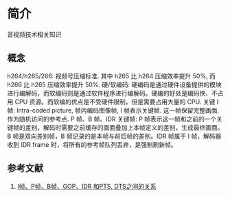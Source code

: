 # 简介
音视频技术相关知识

## 概念
h264/h265/266: 视频号压缩标准. 其中 h265 比 h264 压缩效率提升 50%, 而 h266 比 h265 压缩效率提升 50%.
硬/软编码: 硬编码是通过硬件设备提供的模块进行编解码，而软编码则是通过软件程序进行编解码。硬编的好处是编码快、不占用 CPU 资源。而软编的优点是不受硬件限制，但是需要占用大量的 CPU.
关键 I 帧: Intra-coded picture, 帧内编码图像帧, I 帧表示关键帧. 这一帧保留完整画面, 作为随机访问的参考点.
P 帧、B 帧、IDR 关键帧: P 帧表示这一帧和之前的一个关键帧的差别，解码时需要之前缓存的画面叠加上本帧定义的差别，生成最终画面。B 帧是双向差别帧，B 帧记录的是本帧与前后帧的差别。IDR 帧属于 I 帧，解码器收到 IDR frame 时，将所有的参考帧队列丢弃，是强制刷新帧。

## 参考文献
1. [I帧、P帧、B帧、GOP、IDR 和PTS, DTS之间的关系](https://www.cnblogs.com/yongdaimi/p/10676309.html)